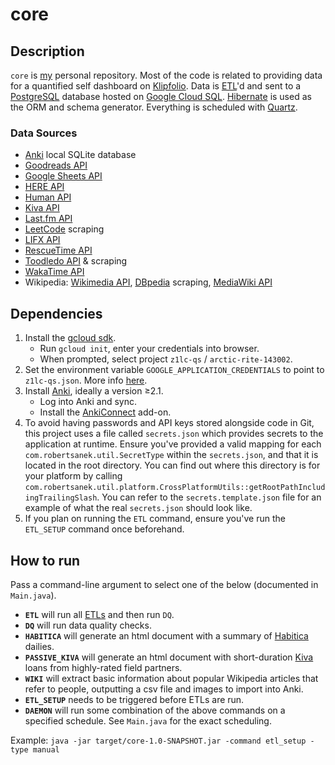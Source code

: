 # core

## Description
`core` is [my](http://www.robertsanek.com) personal repository. Most of the code is related to providing data for a quantified self dashboard on [Klipfolio](https://www.klipfolio.com/). Data is [ETL](https://en.wikipedia.org/wiki/Extract,_transform,_load)'d and sent to a [PostgreSQL](https://en.wikipedia.org/wiki/PostgreSQL) database hosted on [Google Cloud SQL](https://cloud.google.com/sql/). [Hibernate](http://hibernate.org/orm/) is used as the ORM and schema generator. Everything is scheduled with [Quartz](http://www.quartz-scheduler.org/).

### Data Sources
* [Anki](https://apps.ankiweb.net/) local SQLite database
* [Goodreads API](https://www.goodreads.com/api)
* [Google Sheets API](https://developers.google.com/sheets/)
* [HERE API](https://developer.here.com/)
* [Human API](https://www.humanapi.co/developers/)
* [Kiva API](https://build.kiva.org/)
* [Last.fm API](https://www.last.fm/api)
* [LeetCode](https://leetcode.com/) scraping
* [LIFX API](https://api.developer.lifx.com/)
* [RescueTime API](https://www.rescuetime.com/developers)
* [Toodledo API](https://api.toodledo.com/3/index.php) & scraping
* [WakaTime API](https://wakatime.com/developers)
* Wikipedia: [Wikimedia API](https://wikimedia.org/api/rest_v1/), [DBpedia](https://wiki.dbpedia.org/) scraping, [MediaWiki API](https://www.wikidata.org/w/api.php)

## Dependencies
1. Install the [gcloud sdk](https://cloud.google.com/sdk/install).
    * Run `gcloud init`, enter your credentials into browser.
    * When prompted, select project `z1lc-qs` / `arctic-rite-143002`.
2. Set the environment variable `GOOGLE_APPLICATION_CREDENTIALS` to point to `z1lc-qs.json`. More info [here](https://cloud.google.com/docs/authentication/getting-started).
3. Install [Anki](http://ankisrs.net/), ideally a version ≥2.1.
    * Log into Anki and sync.
    * Install the [AnkiConnect](https://ankiweb.net/shared/info/2055492159) add-on.
4. To avoid having passwords and API keys stored alongside code in Git, this project uses a file called `secrets.json` which provides secrets to the application at runtime. Ensure you've provided a valid mapping for each `com.robertsanek.util.SecretType` within the `secrets.json`, and that it is located in the root directory. You can find out where this directory is for your platform by calling `com.robertsanek.util.platform.CrossPlatformUtils::getRootPathIncludingTrailingSlash`. You can refer to the `secrets.template.json` file for an example of what the real `secrets.json` should look like. 
5. If you plan on running the `ETL` command, ensure you've run the `ETL_SETUP` command once beforehand.

## How to run
Pass a command-line argument to select one of the below (documented in `Main.java`).

* **`ETL`** will run all [ETLs](https://en.wikipedia.org/wiki/Extract,_transform,_load) and then run `DQ`.
* **`DQ`** will run data quality checks.
* **`HABITICA`** will generate an html document with a summary of [Habitica](https://habitica.com/) dailies.
* **`PASSIVE_KIVA`** will generate an html document with short-duration [Kiva](https://www.kiva.org/) loans from highly-rated field partners.
* **`WIKI`** will extract basic information about popular Wikipedia articles that refer to people, outputting a csv file and images to import into Anki.
* **`ETL_SETUP`** needs to be triggered before ETLs are run.
* **`DAEMON`** will run some combination of the above commands on a specified schedule. See `Main.java` for the exact scheduling.

Example: `java -jar target/core-1.0-SNAPSHOT.jar -command etl_setup -type manual`